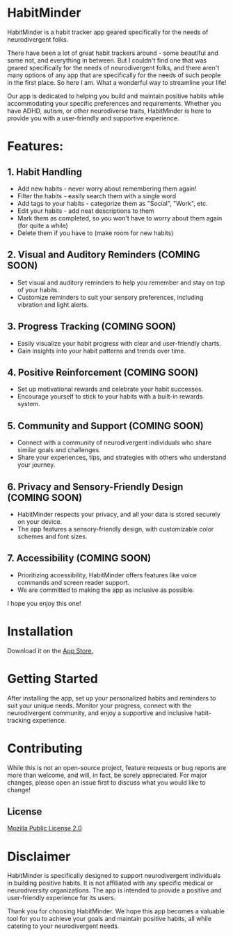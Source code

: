 # HabitMinder

HabitMinder is a habit tracker app geared specifically for the needs of neurodivergent folks.

There have been a lot of great habit trackers around - some beautiful and some not, and everything in between. But I couldn't find one that was geared specifically for the needs of neurodivergent folks, and there aren't many options of any app that are specifically for the needs of such people in the first place. So here I am. What a wonderful way to streamline your life!

Our app is dedicated to helping you build and maintain positive habits while accommodating your specific preferences and requirements. Whether you have ADHD, autism, or other neurodiverse traits, HabitMinder is here to provide you with a user-friendly and supportive experience.

# Features:
## 1. Habit Handling
- Add new habits - never worry about remembering them again!
- Filter the habits - easily search them with a single word
- Add tags to your habits - categorize them as "Social", "Work", etc.
- Edit your habits - add neat descriptions to them 
- Mark them as completed, so you won't have to worry about them again (for quite a while)
- Delete them if you have to (make room for new habits)

## 2. Visual and Auditory Reminders (COMING SOON)
- Set visual and auditory reminders to help you remember and stay on top of your habits.
- Customize reminders to suit your sensory preferences, including vibration and light alerts.

## 3. Progress Tracking (COMING SOON)
- Easily visualize your habit progress with clear and user-friendly charts.
- Gain insights into your habit patterns and trends over time.

## 4. Positive Reinforcement (COMING SOON)
- Set up motivational rewards and celebrate your habit successes.
- Encourage yourself to stick to your habits with a built-in rewards system.

## 5. Community and Support (COMING SOON)
- Connect with a community of neurodivergent individuals who share similar goals and challenges.
- Share your experiences, tips, and strategies with others who understand your journey.

## 6. Privacy and Sensory-Friendly Design (COMING SOON)
- HabitMinder respects your privacy, and all your data is stored securely on your device.
- The app features a sensory-friendly design, with customizable color schemes and font sizes.

## 7. Accessibility (COMING SOON)
- Prioritizing accessibility, HabitMinder offers features like voice commands and screen reader support.
- We are committed to making the app as inclusive as possible.

I hope you enjoy this one!

# Installation
Download it on the [App Store.](https://apps.apple.com/us/app/habitminder/id6451428498)

# Getting Started
After installing the app, set up your personalized habits and reminders to suit your unique needs. Monitor your progress, connect with the neurodivergent community, and enjoy a supportive and inclusive habit-tracking experience.

# Contributing

While this is not an open-source project, feature requests or bug reports are more than welcome, and will, in fact, be sorely appreciated. For major changes, please open an issue first to discuss what you would like to change!

## License

[Mozilla Public License 2.0](https://www.mozilla.org/en-US/MPL/2.0/)

# Disclaimer
HabitMinder is specifically designed to support neurodivergent individuals in building positive habits. It is not affiliated with any specific medical or neurodiversity organizations. The app is intended to provide a positive and user-friendly experience for its users.

Thank you for choosing HabitMinder. We hope this app becomes a valuable tool for you to achieve your goals and maintain positive habits, all while catering to your neurodivergent needs.


